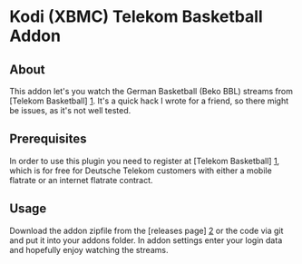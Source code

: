 Kodi (XBMC) Telekom Basketball Addon
====================================

About
-----

This addon let's you watch the German Basketball (Beko BBL) streams from [Telekom Basketball] [1].
It's a quick hack I wrote for a friend, so there might be issues, as it's not
well tested.

Prerequisites
-------------

In order to use this plugin you need to register at [Telekom Basketball]
[1], which is for free for Deutsche Telekom customers with either a mobile
flatrate or an internet flatrate contract.

Usage
-----

Download the addon zipfile from the [releases page] [2] or the code via git
and put it into your addons folder. In addon settings enter your login data
and hopefully enjoy watching the streams.

[1]: https://www.telekombasketball.de
[2]: https://github.com/hubsif/kodi-tk_bbl/releases
